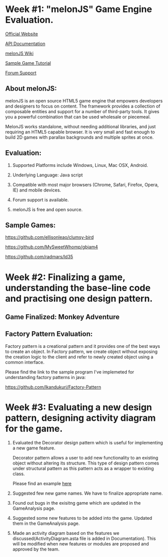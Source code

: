 # Week #1: "melonJS" Game Engine Evaluation.

[Official Website](http://melonjs.org/)

[API Documentation](http://melonjs.github.io/melonJS/docs/)

[melonJS Wiki](https://github.com/melonjs/melonJS/wiki)

[Sample Game Tutorial](http://melonjs.github.io/tutorial-platformer/)

[Forum Support](http://www.html5gamedevs.com/forum/32-melonjs/)

## About melonJS:

melonJS is an open source HTML5 game engine that empowers developers and designers to focus on content. The framework provides a collection of composable entities and support for a number of third-party tools. It gives you a powerful combination that can be used wholesale or piecemeal.

MelonJS works standalone, without needing additional libraries, and just requiring an HTML5 capable browser. It is very small and fast enough to build 2D games with parallax backgrounds and multiple sprites at once.

## Evaluation:

1. Supported Platforms include Windows, Linux, Mac OSX, Android.

2. Underlying Language: Java script

3. Compatible with most major browsers (Chrome, Safari, Firefox, Opera, IE) and mobile devices.

4. Forum support is available.

5. melonJS is free and open source.


## Sample Games:

https://github.com/ellisonleao/clumsy-bird

https://github.com/MySweetWhomp/gbjam4

https://github.com/radmars/ld35



# Week #2: Finalizing a game, understanding the base-line code and practising one design pattern.

## Game Finalized: Monkey Adventure

## Factory Pattern Evaluation:

Factory pattern is a creational pattern and it provides one of the best ways to create an object. In Factory pattern, we create object without exposing the creation logic to the client and refer to newly created object using a common interface.

Please find the link to the sample program I've implemeted for understanding factory patterns in java:

https://github.com/lkandukuri/Factory-Pattern

# Week #3: Evaluating a new design pattern, designing activity diagram for the game.

1. Evaluated the Decorator design pattern which is useful for implementing a new game feature. 

    Decorator pattern allows a user to add new functionality to an existing object without altering its structure. This type       of design pattern comes under structural pattern as this pattern acts as a wrapper to existing class.

    Please find an example [here](https://www.journaldev.com/1540/decorator-design-pattern-in-java-example)
    
2. Suggested few new game names. We have to finalize appropriate name.
3. Found out bugs in the exisitng game which are updated in the GameAnalysis page.
4. Suggested some new features to be added into the game. Updated them in the GameAnalysis page.
5. Made an activity diagram based on the features we discussed(ActivityDiagram.asta file is added in Documentation). This will be modified when new features or modules are proposed and approved by the team.





